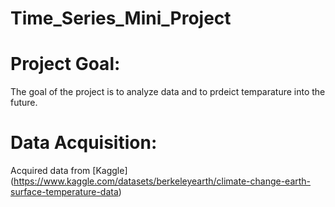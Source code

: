 # Time_Series_Mini_Project
# Project Goal: 
The goal of the project is to analyze data and to prdeict temparature into the future.
# Data Acquisition: 
Acquired data from [Kaggle] (https://www.kaggle.com/datasets/berkeleyearth/climate-change-earth-surface-temperature-data)

